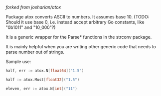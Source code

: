 *forked from josharian/atox*

Package atox converts ASCII to numbers. It assumes base 10. (TODO: Should it use base 0, i.e. instead accept arbitrary Go constants, like "0b1011" and "10_000"?)

It is a generic wrapper for the Parse* functions in the strconv package.

It is mainly helpful when you are writing other generic code that needs to parse number out of strings.

Sample use:

```go
half, err := atox.N[float64]("1.5")

half := atox.Must[float32]("1.5")

eleven, err := atox.N[int]("11")
```
